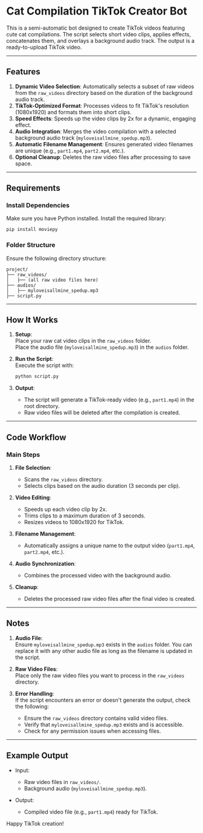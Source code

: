 
# Cat Compilation TikTok Creator Bot  

This is a semi-automatic bot designed to create TikTok videos featuring cute cat compilations. The script selects short video clips, applies effects, concatenates them, and overlays a background audio track. The output is a ready-to-upload TikTok video.  

---

## Features  

1. **Dynamic Video Selection**: Automatically selects a subset of raw videos from the `raw_videos` directory based on the duration of the background audio track.  
2. **TikTok-Optimized Format**: Processes videos to fit TikTok's resolution (1080x1920) and formats them into short clips.  
3. **Speed Effects**: Speeds up the video clips by 2x for a dynamic, engaging effect.  
4. **Audio Integration**: Merges the video compilation with a selected background audio track (`myloveisallmine_spedup.mp3`).  
5. **Automatic Filename Management**: Ensures generated video filenames are unique (e.g., `part1.mp4`, `part2.mp4`, etc.).  
6. **Optional Cleanup**: Deletes the raw video files after processing to save space.  

---

## Requirements  

### Install Dependencies  

Make sure you have Python installed. Install the required library:  

```bash
pip install moviepy
```  

### Folder Structure  

Ensure the following directory structure:  

```
project/
├── raw_videos/
│   ├── (all raw video files here)
├── audios/
│   ├── myloveisallmine_spedup.mp3
├── script.py
```

---

## How It Works  

1. **Setup**:  
   Place your raw cat video clips in the `raw_videos` folder.  
   Place the audio file (`myloveisallmine_spedup.mp3`) in the `audios` folder.  

2. **Run the Script**:  
   Execute the script with:  
   ```bash
   python script.py
   ```  

3. **Output**:  
   - The script will generate a TikTok-ready video (e.g., `part1.mp4`) in the root directory.  
   - Raw video files will be deleted after the compilation is created.  

---

## Code Workflow  

### Main Steps  

1. **File Selection**:  
   - Scans the `raw_videos` directory.  
   - Selects clips based on the audio duration (3 seconds per clip).  

2. **Video Editing**:  
   - Speeds up each video clip by 2x.  
   - Trims clips to a maximum duration of 3 seconds.  
   - Resizes videos to 1080x1920 for TikTok.  

3. **Filename Management**:  
   - Automatically assigns a unique name to the output video (`part1.mp4`, `part2.mp4`, etc.).  

4. **Audio Synchronization**:  
   - Combines the processed video with the background audio.  

5. **Cleanup**:  
   - Deletes the processed raw video files after the final video is created.  

---

## Notes  

1. **Audio File**:  
   Ensure `myloveisallmine_spedup.mp3` exists in the `audios` folder. You can replace it with any other audio file as long as the filename is updated in the script.  

2. **Raw Video Files**:  
   Place only the raw video files you want to process in the `raw_videos` directory.  

3. **Error Handling**:  
   If the script encounters an error or doesn't generate the output, check the following:  
   - Ensure the `raw_videos` directory contains valid video files.  
   - Verify that `myloveisallmine_spedup.mp3` exists and is accessible.  
   - Check for any permission issues when accessing files.  

---

## Example Output  

- Input:  
  - Raw video files in `raw_videos/`.  
  - Background audio (`myloveisallmine_spedup.mp3`).  

- Output:  
  - Compiled video file (e.g., `part1.mp4`) ready for TikTok.  

Happy TikTok creation!
